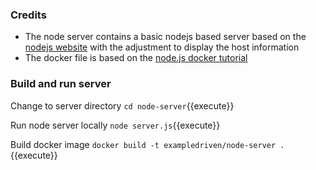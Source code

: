 ### Credits

* The node server contains a basic nodejs based server based on the [nodejs website](https://nodejs.org/en/about/) with the adjustment to display the host information
* The docker file is based on the [node.js docker tutorial](https://nodejs.org/en/docs/guides/nodejs-docker-webapp/) 

### Build and run server

Change to server directory `cd node-server`{{execute}}

Run node server locally `node server.js`{{execute}}

Build docker image `docker build -t exampledriven/node-server .`{{execute}}